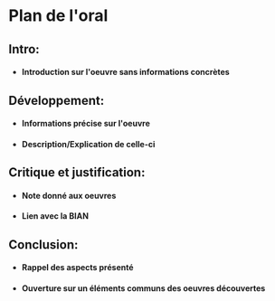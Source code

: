 # Plan de l'oral 

## Intro: 
* #### Introduction sur l'oeuvre sans informations concrètes

## Développement: 
* #### Informations précise sur l'oeuvre
* #### Description/Explication de celle-ci

## Critique et justification:
* #### Note donné aux oeuvres
* #### Lien avec la BIAN

## Conclusion: 
* #### Rappel des aspects présenté
* #### Ouverture sur un éléments communs des oeuvres découvertes
